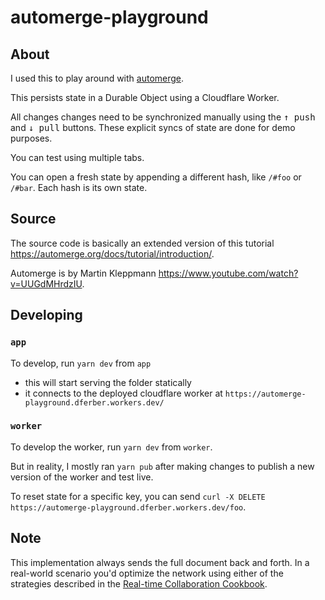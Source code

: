 # automerge-playground

## About

I used this to play around with [automerge](https://automerge.org/).

This persists state in a Durable Object using a Cloudflare Worker.

All changes changes need to be synchronized manually using the <kbd>↑ push</kbd> and <kbd>↓ pull</kbd> buttons. These explicit syncs of state are done for demo purposes.

You can test using multiple tabs.

You can open a fresh state by appending a different hash, like `/#foo` or `/#bar`. Each hash is its own state.

## Source

The source code is basically an extended version of this tutorial https://automerge.org/docs/tutorial/introduction/.

Automerge is by Martin Kleppmann https://www.youtube.com/watch?v=UUGdMHrdzIU.


## Developing

### `app`

To develop, run `yarn dev` from `app`
- this will start serving the folder statically
- it connects to the deployed cloudflare worker at `https://automerge-playground.dferber.workers.dev/`

### `worker`

To develop the worker, run `yarn dev` from `worker`.

But in reality, I mostly ran `yarn pub` after making changes to publish a new version of the worker and test live.

To reset state for a specific key, you can send `curl -X DELETE https://automerge-playground.dferber.workers.dev/foo`.

## Note

This implementation always sends the full document back and forth. In a real-world scenario you'd optimize the network using either of the strategies described in the [Real-time Collaboration Cookbook](https://automerge.org/docs/cookbook/real-time/).
